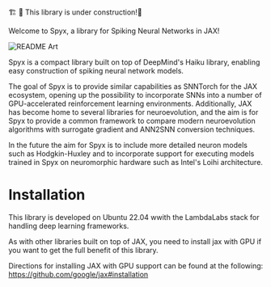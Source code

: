 🏗️ 🚧 This library is under construction!🚧


Welcome to Spyx, a library for Spiking Neural Networks in JAX!

![README Art](spyx.png "Title")

Spyx is a compact library built on top of DeepMind's Haiku library, enabling easy construction of spiking neural network models. 

The goal of Spyx is to provide similar capabilities as SNNTorch for the JAX ecosystem, opening up the possibility to incorporate SNNs into a number of GPU-accelerated reinforcement learning environments. Additionally, JAX has become home to several libraries for neuroevolution, and the aim is for Spyx to provide a common framework to compare modern neuroevolution algorithms with surrogate gradient and ANN2SNN conversion techniques.

In the future the aim for Spyx is to include more detailed neuron models such as Hodgkin-Huxley and to incorporate support for executing models trained in Spyx on neuromorphic hardware such as Intel's Loihi architecture.

Installation
============

This library is developed on Ubuntu 22.04 wwith the LambdaLabs stack for handling deep learning frameworks.

As with other libraries built on top of JAX, you need to install jax with GPU if you want to get the full benefit of this library.

Directions for installing JAX with GPU support can be found at the following: https://github.com/google/jax#installation